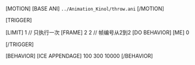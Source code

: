 ﻿[MOTION]
[BASE ANI] `../Animation_Kinol/throw.ani`
[/MOTION]

[TRIGGER] 

[LIMIT] 1   // 只执行一次
[FRAME] 2 2 // 帧编号从2到2
[DO BEHAVIOR] [ME] 0

[/TRIGGER]

[BEHAVIOR]
	[ICE APPENDAGE] 100 300 10000
[/BEHAVIOR]